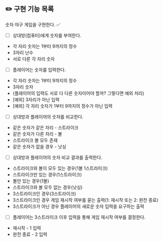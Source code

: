 ## ✏️ 구현 기능 목록

숫자 야구 게임을 구현한다. ✅

- [ ] 상대방(컴퓨터)에게 숫자를 부여한다.
- 각 자리 숫자는 1부터 9까지의 정수
- 3자리 난수
- 서로 다른 각 자리 숫자

- [ ] 플레이어는 숫자를 입력한다.
- 각 자리 숫자는 1부터 9까지의 정수
- 3자리 숫자
- (플레이어의 입력도 서로 다 다른 숫자이어야 할까? 그렇다면 예외 처리)
- [예외] 3자리가 아닌 입력
- [예외] 각 자리 숫자가 1부터 9까지의 정수가 아닌 입력

- [ ] 상대방과 플레이어의 숫자를 비교한다.
- 같은 숫자가 같은 자리 - 스트라이크
- 같은 숫자가 다른 자리 - 볼
- 스트라이크 볼 모두 존재
- 같은 숫자가 없을 경우 - 낫싱

- [ ] 상대방과 플레이어의 숫자 비교 결과를 출력한다.
- 스트라이크와 볼이 모두 있는 경우(1볼 1스트라이크)
- 스트라이크만 있는 경우(1스트라이크)
- 볼만 있는 경우(1볼)
- 스트라이크와 볼 모두 없는 경우(낫싱)
- 3스트라이크인 경우(3스트라이크)
- 3스트라이크인 경우 게임 재시작 여부를 묻는 출력(1: 재시작 또는 2: 완전 종료)
- 3스트라이크가 아닌 경우 플레이어의 새로운 숫자 입력을 요구하는 출력

- [ ] 플레이어는 3스트라이크 이후 입력을 통해 게임 재시작 여부를 결정한다.
- 재시작 - 1 입력
- 완전 종료 - 2 입력